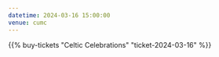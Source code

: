 ```yaml
---
datetime: 2024-03-16 15:00:00
venue: cumc
---
```

{{% buy-tickets "Celtic Celebrations" "ticket-2024-03-16" %}}
